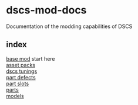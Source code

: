 # dscs-mod-docs
Documentation of the modding capabilities of DSCS

## index
[base mod](docs/mod.md) start here\
[asset packs](docs/asset_packs.md)\
[dscs tunings](docs/dscs_tunings.md)\
[part defects](docs/bot_part_defects.md)\
[part slots](docs/bot_part_slots.md)\
[parts](docs/bot_parts.md)\
[models](docs/bot_models.md)